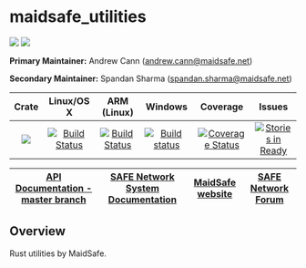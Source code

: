 # maidsafe_utilities

[![](https://img.shields.io/badge/Project%20SAFE-Approved-green.svg)](http://maidsafe.net/applications) [![](https://img.shields.io/badge/License-GPL3-green.svg)](https://github.com/maidsafe/maidsafe_utilities/blob/master/COPYING)

**Primary Maintainer:** Andrew Cann (andrew.cann@maidsafe.net)

**Secondary Maintainer:** Spandan Sharma (spandan.sharma@maidsafe.net)

|Crate|Linux/OS X|ARM (Linux)|Windows|Coverage|Issues|
|:---:|:--------:|:---------:|:-----:|:------:|:----:|
|[![](http://meritbadge.herokuapp.com/maidsafe_utilities)](https://crates.io/crates/maidsafe_utilities)|[![Build Status](https://travis-ci.org/maidsafe/maidsafe_utilities.svg?branch=master)](https://travis-ci.org/maidsafe/maidsafe_utilities)|[![Build Status](http://ci.maidsafe.net:8080/buildStatus/icon?job=maidsafe_utilities_arm_status_badge)](http://ci.maidsafe.net:8080/job/maidsafe_utilities_arm_status_badge/)|[![Build status](https://ci.appveyor.com/api/projects/status/f7x8p4y66lwua38t/branch/master?svg=true)](https://ci.appveyor.com/project/MaidSafe-QA/maidsafe-utilities/branch/master)|[![Coverage Status](https://coveralls.io/repos/maidsafe/maidsafe_utilities/badge.svg)](https://coveralls.io/r/maidsafe/maidsafe_utilities)|[![Stories in Ready](https://badge.waffle.io/maidsafe/maidsafe_utilities.png?label=ready&title=Ready)](https://waffle.io/maidsafe/maidsafe_utilities)|


| [API Documentation - master branch](http://maidsafe.net/maidsafe_utilities/master) | [SAFE Network System Documentation](http://systemdocs.maidsafe.net) | [MaidSafe website](http://maidsafe.net) | [SAFE Network Forum](https://forum.safenetwork.io) |
|:------:|:-------:|:-------:|:-------:|

## Overview

Rust utilities by MaidSafe.
